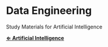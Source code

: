 # Data Engineering
Study Materials for Artificial Intelligence

**[⇐ Artificial Intelligence](https://github.com/Ihtheram/Artificial-Intelligence)**
